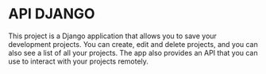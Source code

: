 # API DJANGO

This project is a Django application that allows you to save your development projects. You can create, edit and delete projects, and you can also see a list of all your projects. The app also provides an API that you can use to interact with your projects remotely.

